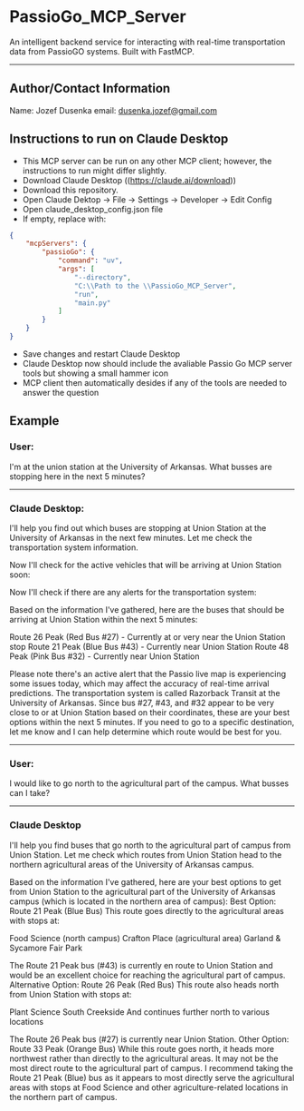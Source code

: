 # PassioGo_MCP_Server

An intelligent backend service for interacting with real-time transportation data from PassioGO systems. Built with FastMCP.

---

## Author/Contact Information
Name: Jozef Dusenka
email: dusenka.jozef@gmail.com

## Instructions to run on Claude Desktop
- This MCP server can be run on any other MCP client; however, the instructions to run might differ slightly.
- Download Claude Desktop ((https://claude.ai/download))
- Download this repository.
- Open Claude Dektop -> File -> Settings -> Developer -> Edit Config
- Open claude_desktop_config.json file
- If empty, replace with:
```json
{
    "mcpServers": {
        "passioGo": {
            "command": "uv",
            "args": [
                "--directory",
                "C:\\Path to the \\PassioGo_MCP_Server",
                "run",
                "main.py"
            ]
        }
    }
}
```
- Save changes and restart Claude Desktop
- Claude Desktop now should include the avaliable Passio Go MCP server tools but showing a small hammer icon
- MCP client then automatically desides if any of the tools are needed to answer the question

## Example
### User:
I'm at the union station at the University of Arkansas. What busses are stopping here in the next 5 minutes?

---

### Claude Desktop:
I'll help you find out which buses are stopping at Union Station at the University of Arkansas in the next few minutes. Let me check the transportation system information.

Now I'll check for the active vehicles that will be arriving at Union Station soon:

Now I'll check if there are any alerts for the transportation system:

Based on the information I've gathered, here are the buses that should be arriving at Union Station within the next 5 minutes:

Route 26 Peak (Red Bus #27) - Currently at or very near the Union Station stop
Route 21 Peak (Blue Bus #43) - Currently near Union Station
Route 48 Peak (Pink Bus #32) - Currently near Union Station

Please note there's an active alert that the Passio live map is experiencing some issues today, which may affect the accuracy of real-time arrival predictions. The transportation system is called Razorback Transit at the University of Arkansas.
Since bus #27, #43, and #32 appear to be very close to or at Union Station based on their coordinates, these are your best options within the next 5 minutes. If you need to go to a specific destination, let me know and I can help determine which route would be best for you.

---

### User:
I would like to go north to the agricultural part of the campus. What busses can I take?

---

### Claude Desktop
I'll help you find buses that go north to the agricultural part of campus from Union Station.
Let me check which routes from Union Station head to the northern agricultural areas of the University of Arkansas campus.

Based on the information I've gathered, here are your best options to get from Union Station to the agricultural part of the University of Arkansas campus (which is located in the northern area of campus):
Best Option: Route 21 Peak (Blue Bus)
This route goes directly to the agricultural areas with stops at:

Food Science (north campus)
Crafton Place (agricultural area)
Garland & Sycamore
Fair Park

The Route 21 Peak bus (#43) is currently en route to Union Station and would be an excellent choice for reaching the agricultural part of campus.
Alternative Option: Route 26 Peak (Red Bus)
This route also heads north from Union Station with stops at:

Plant Science
South Creekside
And continues further north to various locations

The Route 26 Peak bus (#27) is currently near Union Station.
Other Option: Route 33 Peak (Orange Bus)
While this route goes north, it heads more northwest rather than directly to the agricultural areas. It may not be the most direct route to the agricultural part of campus.
I recommend taking the Route 21 Peak (Blue) bus as it appears to most directly serve the agricultural areas with stops at Food Science and other agriculture-related locations in the northern part of campus.

